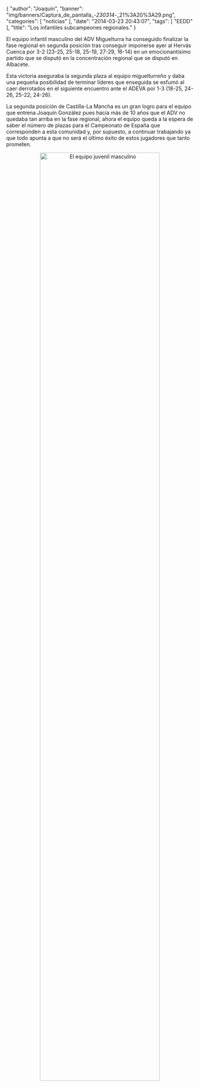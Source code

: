 {
  "author": "Joaquín", 
  "banner": "img/banners/Captura_de_pantalla_-_230314_-_21%3A20%3A29.png", 
  "categories": [
    "noticias"
  ], 
  "date": "2014-03-23 20:43:07", 
  "tags": [
    "EEDD"
  ], 
  "title": "Los infantiles subcampeones regionales."
}

El equipo infantil masculino del ADV Miguelturra ha conseguido finalizar la fase regional en segunda posición tras conseguir imponerse ayer al Hervás Cuenca por 3-2 (23-25, 25-18, 25-19, 27-29, 16-14) en un emocionantísimo partido que se disputó en la concentración regional que se disputó en Albacete.

Esta victoria aseguraba la segunda plaza al equipo miguelturreño y daba una pequeña posibilidad de terminar líderes que enseguida se esfumó al caer derrotados en el siguiente encuentro ante el ADEVA por 1-3 (18-25, 24-26, 25-22, 24-26).

La segunda posición de Castilla-La Mancha es un gran logro para el equipo que entrena Joaquín González pues hacía más de 10 años que el ADV no quedaba tan arriba en la fase regional, ahora el equipo queda a la espera de saber el número de plazas para el Campeonato de España que corresponden a esta comunidad y, por supuesto, a continuar trabajando ya que todo apunta a que no será el último éxito de estos jugadores que tanto prometen.

<center>
<a target="_new" href="http://www.advmiguelturra.org/img/banners/Captura%20de%20pantalla%20-%20230314%20-%2021%3A20%3A29.png"> 
<img alt="El equipo juvenil masculino" width="80%" align="center" src="http://www.advmiguelturra.org/img/banners/Captura%20de%20pantalla%20-%20230314%20-%2021%3A20%3A29.png"/> </a>
</center>

